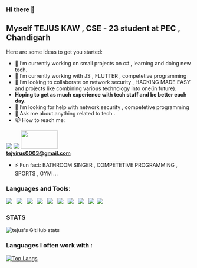 ### Hi there 👋

## Myself TEJUS KAW , CSE - 23 student at PEC , Chandigarh

Here are some ideas to get you started:

- 🔭 I’m currently working on small projects on c# , learning and doing new tech.
- 🌱 I’m currently working with JS , FLUTTER , competetive programming
- 👯 I’m looking to collaborate on network security , HACKING MADE EASY and projects like combining various technology into one(in future).
-  <b>  Hoping to get as much experience with tech stuff and be better each day.</b>
- 🤔 I’m looking for help with network security , competetive programming
- 💬 Ask me about anything related to tech .
- 📫 How to reach me: 

<a href="https://www.linkedin.com/in/tejus-kaw-051a5218b/"><img src="https://img.icons8.com/fluent/48/000000/linkedin.png"/></a>
<a href="https://github.com/tejvirus0003"><img src="https://img.icons8.com/fluent/48/000000/github.png"/></a>
<a href="https://www.codechef.com/users/tejvirus0003"><img src="https://encrypted-tbn0.gstatic.com/images?q=tbn:ANd9GcR7ip_gNlb19L42SDL5syjPdu_JTjJSrCkAh0LYL4Y5q2YtC9QwYhr7vOq-03_3Dtg6QoQ&usqp=CAU" width="100px" height="50px"/></a>
<br>
<b>tejvirus0003@gmail.com</b>


- ⚡ Fun fact: BATHROOM SINGER , COMPETETIVE PROGRAMMING , SPORTS , GYM ...

### Languages and Tools:
<img src="https://img.icons8.com/color/48/000000/c-plus-plus-logo.png"/> &nbsp; <img src="https://img.icons8.com/color/48/000000/c-programming.png"/> &nbsp; <img src="https://img.icons8.com/color/48/000000/python.png"/> &nbsp; <img src="https://img.icons8.com/plasticine/48/000000/react.png"/> &nbsp; <img src="https://img.icons8.com/color/48/000000/html-5.png"/> &nbsp; <img src="https://img.icons8.com/color/48/000000/css3.png"/> &nbsp; <img src="https://img.icons8.com/color/48/000000/nodejs.png"/> &nbsp; <img src="https://img.icons8.com/color/48/000000/firebase.png"/> &nbsp; <img src="https://img.icons8.com/color/48/000000/mongodb.png"/> &nbsp;<img src="https://img.icons8.com/color/50/000000/c-sharp-logo.png"/> &nbsp;

### STATS

![tejus's GitHub stats](https://github-readme-stats.vercel.app/api?username=tejvirus0003&count_private=true&show_icons=true&theme=yeblu)

### Languages I often work with : 
[![Top Langs](https://github-readme-stats.vercel.app/api/top-langs/?username=tejvirus0003)](https://github.com/tejvirus0003/github-readme-stats)

